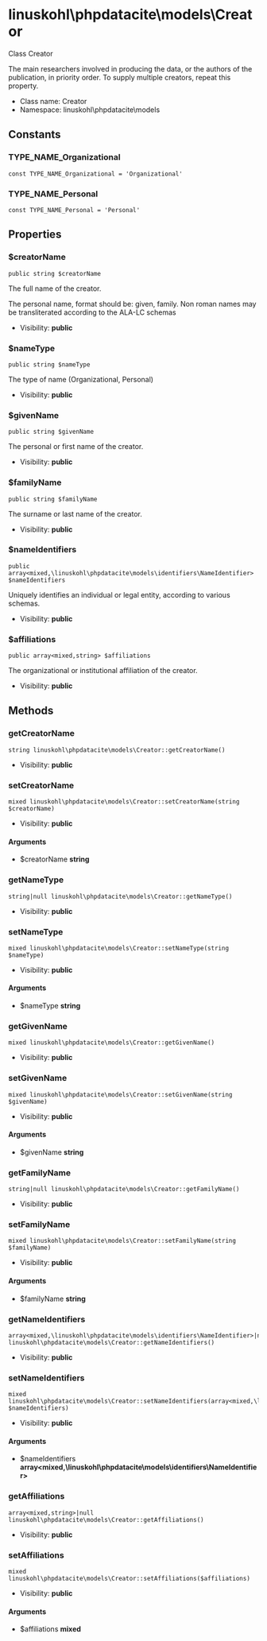 linuskohl\phpdatacite\models\Creator
===============

Class Creator

The main researchers involved in producing the data, or the authors of the publication, in
priority order. To supply multiple creators, repeat this property.


* Class name: Creator
* Namespace: linuskohl\phpdatacite\models



Constants
----------


### TYPE_NAME_Organizational

    const TYPE_NAME_Organizational = 'Organizational'





### TYPE_NAME_Personal

    const TYPE_NAME_Personal = 'Personal'





Properties
----------


### $creatorName

    public string $creatorName

The full name of the creator.

The personal name, format should be: given, family.
Non roman names may be transliterated according to the ALA-LC schemas

* Visibility: **public**


### $nameType

    public string $nameType

The type of name (Organizational, Personal)



* Visibility: **public**


### $givenName

    public string $givenName

The personal or first name of the creator.



* Visibility: **public**


### $familyName

    public string $familyName

The surname or last name of the creator.



* Visibility: **public**


### $nameIdentifiers

    public array<mixed,\linuskohl\phpdatacite\models\identifiers\NameIdentifier> $nameIdentifiers

Uniquely identifies an individual or legal entity, according to various schemas.



* Visibility: **public**


### $affiliations

    public array<mixed,string> $affiliations

The organizational or institutional affiliation of the creator.



* Visibility: **public**


Methods
-------


### getCreatorName

    string linuskohl\phpdatacite\models\Creator::getCreatorName()





* Visibility: **public**




### setCreatorName

    mixed linuskohl\phpdatacite\models\Creator::setCreatorName(string $creatorName)





* Visibility: **public**


#### Arguments
* $creatorName **string**



### getNameType

    string|null linuskohl\phpdatacite\models\Creator::getNameType()





* Visibility: **public**




### setNameType

    mixed linuskohl\phpdatacite\models\Creator::setNameType(string $nameType)





* Visibility: **public**


#### Arguments
* $nameType **string**



### getGivenName

    mixed linuskohl\phpdatacite\models\Creator::getGivenName()





* Visibility: **public**




### setGivenName

    mixed linuskohl\phpdatacite\models\Creator::setGivenName(string $givenName)





* Visibility: **public**


#### Arguments
* $givenName **string**



### getFamilyName

    string|null linuskohl\phpdatacite\models\Creator::getFamilyName()





* Visibility: **public**




### setFamilyName

    mixed linuskohl\phpdatacite\models\Creator::setFamilyName(string $familyName)





* Visibility: **public**


#### Arguments
* $familyName **string**



### getNameIdentifiers

    array<mixed,\linuskohl\phpdatacite\models\identifiers\NameIdentifier>|null linuskohl\phpdatacite\models\Creator::getNameIdentifiers()





* Visibility: **public**




### setNameIdentifiers

    mixed linuskohl\phpdatacite\models\Creator::setNameIdentifiers(array<mixed,\linuskohl\phpdatacite\models\identifiers\NameIdentifier> $nameIdentifiers)





* Visibility: **public**


#### Arguments
* $nameIdentifiers **array&lt;mixed,\linuskohl\phpdatacite\models\identifiers\NameIdentifier&gt;**



### getAffiliations

    array<mixed,string>|null linuskohl\phpdatacite\models\Creator::getAffiliations()





* Visibility: **public**




### setAffiliations

    mixed linuskohl\phpdatacite\models\Creator::setAffiliations($affiliations)





* Visibility: **public**


#### Arguments
* $affiliations **mixed**


